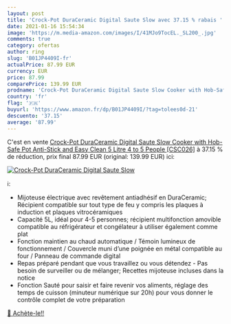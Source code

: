 ```yaml
---
layout: post
title: 'Crock-Pot DuraCeramic Digital Saute Slow avec 37.15 % rabais '
date: 2021-01-16 15:54:34
image: 'https://m.media-amazon.com/images/I/41MJo9TocEL._SL200_.jpg'
comments: true
category: ofertas
author: ring
slug: 'B01JP4409I-fr'
actualPrice: 87.99 EUR
currency: EUR
price: 87.99
comparePrice: 139.99 EUR
prodname: 'Crock-Pot DuraCeramic Digital Saute Slow Cooker with Hob-Safe Pot  Anti-Stick and Easy Clean  5 Litre  4 to 5 People  [CSC026]'
country: 'fr'
flag: '🇫🇷'
buyurl: 'https://www.amazon.fr/dp/B01JP4409I/?tag=tolees0d-21'
descuento: '37.15'
average: '87.99'
---
```


C'est en vente [Crock-Pot DuraCeramic Digital Saute Slow Cooker with Hob-Safe Pot  Anti-Stick and Easy Clean  5 Litre  4 to 5 People  [CSC026]](https://www.amazon.fr/dp/B01JP4409I/?tag=tolees0d-21)  à  37.15 % de réduction, prix final  87.99 EUR (original: 139.99 EUR) ici:

[![Crock-Pot DuraCeramic Digital Saute Slow](https://m.media-amazon.com/images/I/41MJo9TocEL._SL200_.jpg)](https://www.amazon.fr/dp/B01JP4409I/?tag=tolees0d-21)

ℹ️:

- Mijoteuse électrique avec revêtement antiadhésif en DuraCeramic; Récipient compatible sur tout type de feu y compris les plaques à induction et plaques vitrocéramiques
- Capacité 5L, idéal pour 4-5 personnes; récipient multifonction amovible compatible au réfrigérateur et congélateur à utiliser également comme plat
- Fonction maintien au chaud automatique / Témoin lumineux de fonctionnement / Couvercle muni d’une poignée en métal compatible au four / Panneau de commande digital
- Repas préparé pendant que vous travaillez ou vous détendez - Pas besoin de surveiller ou de mélanger; Recettes mijoteuse incluses dans la notice
- Fonction Sauté pour saisir et faire revenir vos aliments, réglage des temps de cuisson (minuteur numérique sur 20h) pour vous donner le contrôle complet de votre préparation

[🛒 Achète-le!!](https://www.amazon.fr/dp/B01JP4409I/?tag=tolees0d-21)
